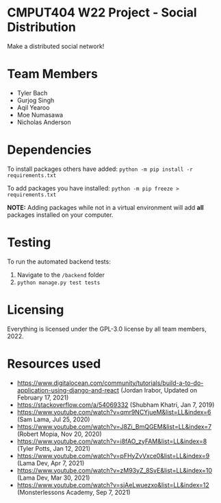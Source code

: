 CMPUT404 W22 Project - Social Distribution
==========================================

Make a distributed social network!

Team Members
============

- Tyler Bach
- Gurjog Singh
- Aqil Yearoo
- Moe Numasawa
- Nicholas Anderson

Dependencies
============

To install packages others have added:
`python -m pip install -r requirements.txt`

To add packages you have installed:
`python -m pip freeze > requirements.txt`

**NOTE:** Adding packages while not in a virtual environment will add **all** packages installed on your computer.

Testing
=======

To run the automated backend tests:
1. Navigate to the `/backend` folder
2. `python manage.py test tests`

Licensing
=========

Everything is licensed under the GPL-3.0 license by all team members, 2022.

Resources used
=========
- https://www.digitalocean.com/community/tutorials/build-a-to-do-application-using-django-and-react (Jordan Irabor, Updated on February 17, 2021)
- https://stackoverflow.com/a/54069332 (Shubham Khatri, Jan 7, 2019)
- https://www.youtube.com/watch?v=qmr9NCYjueM&list=LL&index=6 (Sam Lama, Jul 25, 2020)
- https://www.youtube.com/watch?v=J8Zi_BmQGEM&list=LL&index=7 (Robert Mopia, Nov 20, 2020)
- https://www.youtube.com/watch?v=i8fAO_zyFAM&list=LL&index=8 (Tyler Potts, Jan 12, 2021)
- https://www.youtube.com/watch?v=pFHyZvVxce0&list=LL&index=9 (Lama Dev, Apr 7, 2021)
- https://www.youtube.com/watch?v=zM93yZ_8SvE&list=LL&index=10 (Lama Dev, Mar 30, 2021)
- https://www.youtube.com/watch?v=sjAeLwuezxo&list=LL&index=12 (Monsterlessons Academy, Sep 7, 2021)
